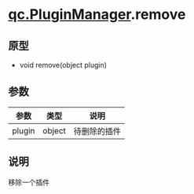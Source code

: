 # [qc.PluginManager](README.md).remove

## 原型
* void remove(object plugin)

## 参数
| 参数 | 类型 | 说明 |
| --- | ---- | ---- |
| plugin | object | 待删除的插件 |

## 说明
移除一个插件